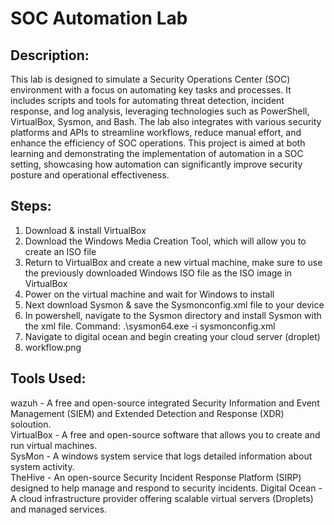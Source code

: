# SOC Automation Lab

Description:
------------
This lab is designed to simulate a Security Operations Center (SOC) environment with a focus on automating key tasks and processes. It includes scripts and tools for automating threat detection, incident response, and log analysis, leveraging technologies such as PowerShell, VirtualBox, Sysmon, and Bash. The lab also integrates with various security platforms and APIs to streamline workflows, reduce manual effort, and enhance the efficiency of SOC operations. This project is aimed at both learning and demonstrating the implementation of automation in a SOC setting, showcasing how automation can significantly improve security posture and operational effectiveness.

Steps:
-------
1. Download & install VirtualBox
2. Download the Windows Media Creation Tool, which will allow you to create an ISO file
3. Return to VirtualBox and create a new virtual machine, make sure to use the previously downloaded Windows ISO file as the ISO image in VirtualBox
4. Power on the virtual machine and wait for Windows to install
5. Next download Sysmon & save the Sysmonconfig.xml file to your device
6. In powershell, navigate to the Sysmon directory and install Sysmon with the xml file. Command: .\sysmon64.exe -i sysmonconfig.xml
7. Navigate to digital ocean and begin creating your cloud server (droplet)
8. workflow.png

Tools Used:
----------
wazuh - A free and open-source integrated Security Information and Event Management (SIEM) and Extended Detection and Response (XDR) soloution.  
VirtualBox - A free and open-source software that allows you to create and run virtual machines.  
SysMon - A windows system service that logs detailed information about system activity.  
TheHive - An open-source Security Incident Response Platform (SIRP) designed to help manage and respond to security incidents. 
Digital Ocean - A cloud infrastructure provider offering scalable virtual servers (Droplets) and managed services.

